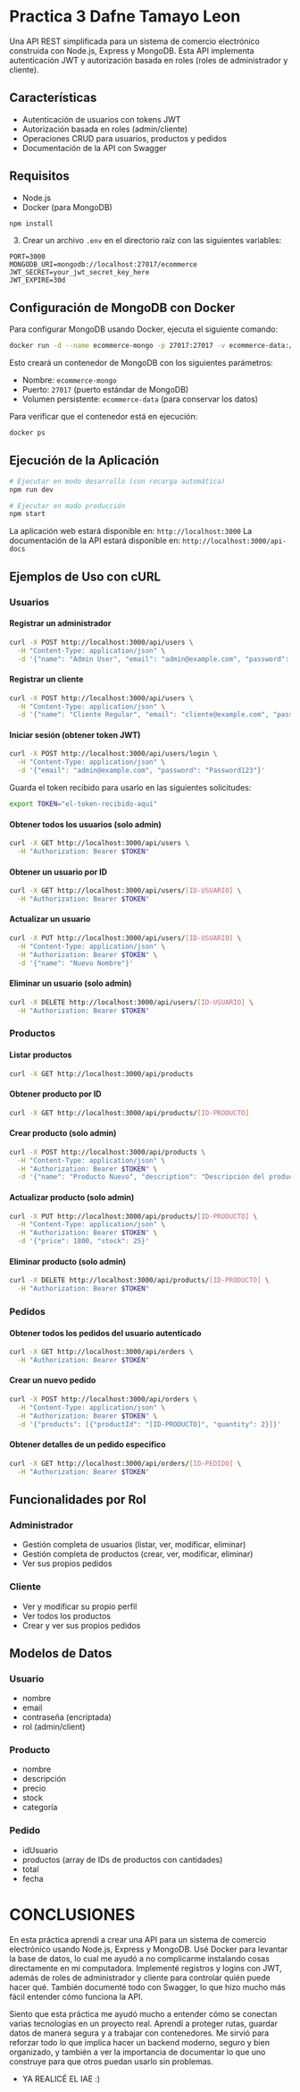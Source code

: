 # Practica 3 Dafne Tamayo Leon

Una API REST simplificada para un sistema de comercio electrónico construida con Node.js, Express y MongoDB. Esta API implementa autenticación JWT y autorización basada en roles (roles de administrador y cliente).

## Características

- Autenticación de usuarios con tokens JWT
- Autorización basada en roles (admin/cliente)
- Operaciones CRUD para usuarios, productos y pedidos
- Documentación de la API con Swagger

## Requisitos

- Node.js
- Docker (para MongoDB)

```bash
npm install
```

3. Crear un archivo `.env` en el directorio raíz con las siguientes variables:

```
PORT=3000
MONGODB_URI=mongodb://localhost:27017/ecommerce
JWT_SECRET=your_jwt_secret_key_here
JWT_EXPIRE=30d
```

## Configuración de MongoDB con Docker

Para configurar MongoDB usando Docker, ejecuta el siguiente comando:

```bash
docker run -d --name ecommerce-mongo -p 27017:27017 -v ecommerce-data:/data/db mongo
```

Esto creará un contenedor de MongoDB con los siguientes parámetros:
- Nombre: `ecommerce-mongo`
- Puerto: `27017` (puerto estándar de MongoDB)
- Volumen persistente: `ecommerce-data` (para conservar los datos)

Para verificar que el contenedor está en ejecución:

```bash
docker ps
```

## Ejecución de la Aplicación

```bash
# Ejecutar en modo desarrollo (con recarga automática)
npm run dev

# Ejecutar en modo producción
npm start
```

La aplicación web estará disponible en: `http://localhost:3000`
La documentación de la API estará disponible en: `http://localhost:3000/api-docs`

## Ejemplos de Uso con cURL

### Usuarios

#### Registrar un administrador

```bash
curl -X POST http://localhost:3000/api/users \
  -H "Content-Type: application/json" \
  -d '{"name": "Admin User", "email": "admin@example.com", "password": "Password123", "role": "admin"}'
```

#### Registrar un cliente

```bash
curl -X POST http://localhost:3000/api/users \
  -H "Content-Type: application/json" \
  -d '{"name": "Cliente Regular", "email": "cliente@example.com", "password": "Password123", "role": "client"}'
```

#### Iniciar sesión (obtener token JWT)

```bash
curl -X POST http://localhost:3000/api/users/login \
  -H "Content-Type: application/json" \
  -d '{"email": "admin@example.com", "password": "Password123"}'
```

Guarda el token recibido para usarlo en las siguientes solicitudes:

```bash
export TOKEN="el-token-recibido-aquí"
```

#### Obtener todos los usuarios (solo admin)

```bash
curl -X GET http://localhost:3000/api/users \
  -H "Authorization: Bearer $TOKEN"
```

#### Obtener un usuario por ID

```bash
curl -X GET http://localhost:3000/api/users/[ID-USUARIO] \
  -H "Authorization: Bearer $TOKEN"
```

#### Actualizar un usuario

```bash
curl -X PUT http://localhost:3000/api/users/[ID-USUARIO] \
  -H "Content-Type: application/json" \
  -H "Authorization: Bearer $TOKEN" \
  -d '{"name": "Nuevo Nombre"}'
```

#### Eliminar un usuario (solo admin)

```bash
curl -X DELETE http://localhost:3000/api/users/[ID-USUARIO] \
  -H "Authorization: Bearer $TOKEN"
```

### Productos

#### Listar productos

```bash
curl -X GET http://localhost:3000/api/products
```

#### Obtener producto por ID

```bash
curl -X GET http://localhost:3000/api/products/[ID-PRODUCTO]
```

#### Crear producto (solo admin)

```bash
curl -X POST http://localhost:3000/api/products \
  -H "Content-Type: application/json" \
  -H "Authorization: Bearer $TOKEN" \
  -d '{"name": "Producto Nuevo", "description": "Descripción del producto", "price": 1500, "stock": 20, "category": "Categoría"}'
```

#### Actualizar producto (solo admin)

```bash
curl -X PUT http://localhost:3000/api/products/[ID-PRODUCTO] \
  -H "Content-Type: application/json" \
  -H "Authorization: Bearer $TOKEN" \
  -d '{"price": 1800, "stock": 25}'
```

#### Eliminar producto (solo admin)

```bash
curl -X DELETE http://localhost:3000/api/products/[ID-PRODUCTO] \
  -H "Authorization: Bearer $TOKEN"
```

### Pedidos

#### Obtener todos los pedidos del usuario autenticado

```bash
curl -X GET http://localhost:3000/api/orders \
  -H "Authorization: Bearer $TOKEN"
```

#### Crear un nuevo pedido

```bash
curl -X POST http://localhost:3000/api/orders \
  -H "Content-Type: application/json" \
  -H "Authorization: Bearer $TOKEN" \
  -d '{"products": [{"productId": "[ID-PRODUCTO]", "quantity": 2}]}'
```

#### Obtener detalles de un pedido específico

```bash
curl -X GET http://localhost:3000/api/orders/[ID-PEDIDO] \
  -H "Authorization: Bearer $TOKEN"
```

## Funcionalidades por Rol

### Administrador
- Gestión completa de usuarios (listar, ver, modificar, eliminar)
- Gestión completa de productos (crear, ver, modificar, eliminar)
- Ver sus propios pedidos

### Cliente
- Ver y modificar su propio perfil
- Ver todos los productos
- Crear y ver sus propios pedidos

## Modelos de Datos

### Usuario
- nombre
- email
- contraseña (encriptada)
- rol (admin/client)

### Producto
- nombre
- descripción
- precio
- stock
- categoría

### Pedido
- idUsuario
- productos (array de IDs de productos con cantidades)
- total
- fecha


# CONCLUSIONES
En esta práctica aprendí a crear una API para un sistema de comercio electrónico usando Node.js, Express y MongoDB. Usé Docker para levantar la base de datos, lo cual me ayudó a no complicarme instalando cosas directamente en mi computadora. Implementé registros y logins con JWT, además de roles de administrador y cliente para controlar quién puede hacer qué. También documenté todo con Swagger, lo que hizo mucho más fácil entender cómo funciona la API.

Siento que esta práctica me ayudó mucho a entender cómo se conectan varias tecnologías en un proyecto real. Aprendí a proteger rutas, guardar datos de manera segura y a trabajar con contenedores. Me sirvió para reforzar todo lo que implica hacer un backend moderno, seguro y bien organizado, y también a ver la importancia de documentar lo que uno construye para que otros puedan usarlo sin problemas.

- YA REALICÉ EL IAE :)
